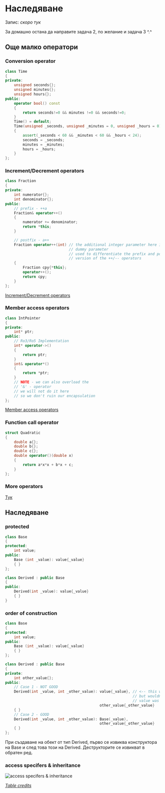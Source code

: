  # Наследяване
 
 Запис: *скоро тук*

За домашно остана да направите задача 2, по желание и задача 3 ^.^

## Още малко оператори
### Conversion operator
```c++
class Time
{
private:
    unsigned seconds{};
    unsigned minutes{};
    unsigned hours{};
public:
    operator bool() const
    {
        return seconds!=0 && minutes !=0 && seconds!=0;
    }
    Time() = default;
    Time(unsigned _seconds, unsigned _minutes = 0, unsigned _hours = 0)
    {
        assert(_seconds < 60 && _minutes < 60 && _hours < 24);
        seconds = _seconds;
        minutes = _minutes;
        hours = _hours;
    }  
};
```

### Increment/Decrement operators
```c++
class Fraction
{
private:
    int numerator{};
    int denominator{};
public:
    // prefix - ++a
    Fraction& operator++() 
    {
        numerator += denominator;
        return *this;
    }

    // postfix - a++
    Fraction operator++(int) // the additional integer parameter here is a 
                             // dummy parameter
                             // used to differentiate the prefix and postfix 
                             // version of the ++/-- operators
    {
        Fraction cpy{*this};
        operator++();
        return cpy;
    }
};
```
[Increment/Decrement operators](https://en.cppreference.com/w/cpp/language/operator_incdec)

### Member access operators
```c++
class IntPointer
{
private:
    int* ptr;
public:
    // Ro3/Ro5 Implementation
    int* operator->()
    {
        return ptr;
    }
    int& operator*()
    {
        return *ptr;  
    }
    // NOTE - we can also overload the
    // '&' - operator
    // we will not do it here
    // so we don't ruin our encapsulation
};
```
[Member access operators](https://en.cppreference.com/w/cpp/language/operator_member_access)

### Function call operator
```c++
struct Quadratic
{
    double a{};
    double b{};
    double c{};
    double operator()(double x)
    {
        return a*x*x + b*x + c;
    } 
};
```

### More operators
[Тук](https://en.cppreference.com/w/cpp/language/operators)

## Наследяване
### protected

```c++
class Base
{
protected:
    int value;
public:
    Base (int _value): value{_value}
    { }
};

class Derived : public Base
{
public: 
    Derived(int _value): value{_value}
    { }
}
```

### order of construction
```c++
class Base
{
protected:
    int value;
public:
    Base (int _value): value{_value}
    { }
};

class Derived : public Base
{
private:
    int other_value{};
public:
    // Case 1 - NOT GOOD
    Derived(int _value, int _other_value): value{_value}, // <-- this works
                                                          // but wouldn't work if
                                                          // value was const, for example
                                           other_value{_other_value} 
    { }
    // Case 2 - GOOD
    Derived(int _value, int _other_value): Base(_value),
                                           other_value{_other_value}
    { }
};
```

При създаване на обект от тип Derived, първо се извиква конструктора на Base и след това този на Derived.
Деструкторите се извикват в обратен ред.


### access specifers & inheritance

![access specifers & inheritance](https://z-p3-scontent.fpdv1-1.fna.fbcdn.net/v/t1.15752-9/176760796_255215846343541_6009060051701602976_n.png?_nc_cat=108&ccb=1-3&_nc_sid=ae9488&_nc_ohc=evrl4DvQ5nwAX_NIyKI&_nc_ht=z-p3-scontent.fpdv1-1.fna&oh=c8198d7c75be4431b391516ef076fe4f&oe=60A627F7)


*[Table credits](https://github.com/triffon/oop-2019-20/blob/master/exercises/2/10-inheritance/seminar-10.pdf)*   

